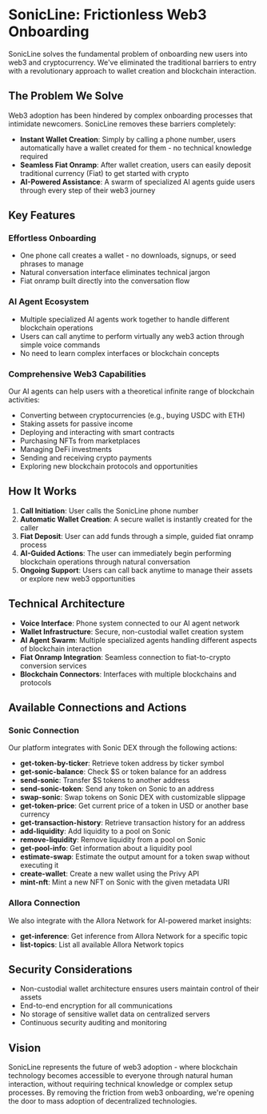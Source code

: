 # SonicLine: Frictionless Web3 Onboarding

SonicLine solves the fundamental problem of onboarding new users into web3 and cryptocurrency. We've eliminated the traditional barriers to entry with a revolutionary approach to wallet creation and blockchain interaction.

## The Problem We Solve

Web3 adoption has been hindered by complex onboarding processes that intimidate newcomers. SonicLine removes these barriers completely:

- **Instant Wallet Creation**: Simply by calling a phone number, users automatically have a wallet created for them - no technical knowledge required
- **Seamless Fiat Onramp**: After wallet creation, users can easily deposit traditional currency (Fiat) to get started with crypto
- **AI-Powered Assistance**: A swarm of specialized AI agents guide users through every step of their web3 journey

## Key Features

### Effortless Onboarding
- One phone call creates a wallet - no downloads, signups, or seed phrases to manage
- Natural conversation interface eliminates technical jargon
- Fiat onramp built directly into the conversation flow

### AI Agent Ecosystem
- Multiple specialized AI agents work together to handle different blockchain operations
- Users can call anytime to perform virtually any web3 action through simple voice commands
- No need to learn complex interfaces or blockchain concepts

### Comprehensive Web3 Capabilities
Our AI agents can help users with a theoretical infinite range of blockchain activities:
- Converting between cryptocurrencies (e.g., buying USDC with ETH)
- Staking assets for passive income
- Deploying and interacting with smart contracts
- Purchasing NFTs from marketplaces
- Managing DeFi investments
- Sending and receiving crypto payments
- Exploring new blockchain protocols and opportunities

## How It Works

1. **Call Initiation**: User calls the SonicLine phone number
2. **Automatic Wallet Creation**: A secure wallet is instantly created for the caller
3. **Fiat Deposit**: User can add funds through a simple, guided fiat onramp process
4. **AI-Guided Actions**: The user can immediately begin performing blockchain operations through natural conversation
5. **Ongoing Support**: Users can call back anytime to manage their assets or explore new web3 opportunities

## Technical Architecture

- **Voice Interface**: Phone system connected to our AI agent network
- **Wallet Infrastructure**: Secure, non-custodial wallet creation system
- **AI Agent Swarm**: Multiple specialized agents handling different aspects of blockchain interaction
- **Fiat Onramp Integration**: Seamless connection to fiat-to-crypto conversion services
- **Blockchain Connectors**: Interfaces with multiple blockchains and protocols

## Available Connections and Actions

### Sonic Connection
Our platform integrates with Sonic DEX through the following actions:
- **get-token-by-ticker**: Retrieve token address by ticker symbol
- **get-sonic-balance**: Check $S or token balance for an address
- **send-sonic**: Transfer $S tokens to another address
- **send-sonic-token**: Send any token on Sonic to an address
- **swap-sonic**: Swap tokens on Sonic DEX with customizable slippage
- **get-token-price**: Get current price of a token in USD or another base currency
- **get-transaction-history**: Retrieve transaction history for an address
- **add-liquidity**: Add liquidity to a pool on Sonic
- **remove-liquidity**: Remove liquidity from a pool on Sonic
- **get-pool-info**: Get information about a liquidity pool
- **estimate-swap**: Estimate the output amount for a token swap without executing it
- **create-wallet**: Create a new wallet using the Privy API
- **mint-nft**: Mint a new NFT on Sonic with the given metadata URI

### Allora Connection
We also integrate with the Allora Network for AI-powered market insights:
- **get-inference**: Get inference from Allora Network for a specific topic
- **list-topics**: List all available Allora Network topics

## Security Considerations

- Non-custodial wallet architecture ensures users maintain control of their assets
- End-to-end encryption for all communications
- No storage of sensitive wallet data on centralized servers
- Continuous security auditing and monitoring

## Vision

SonicLine represents the future of web3 adoption - where blockchain technology becomes accessible to everyone through natural human interaction, without requiring technical knowledge or complex setup processes. By removing the friction from web3 onboarding, we're opening the door to mass adoption of decentralized technologies.